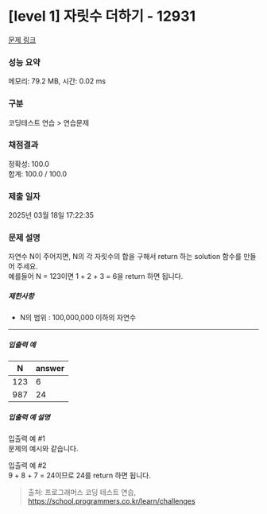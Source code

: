 # [level 1] 자릿수 더하기 - 12931 

[문제 링크](https://school.programmers.co.kr/learn/courses/30/lessons/12931) 

### 성능 요약

메모리: 79.2 MB, 시간: 0.02 ms

### 구분

코딩테스트 연습 > 연습문제

### 채점결과

정확성: 100.0<br/>합계: 100.0 / 100.0

### 제출 일자

2025년 03월 18일 17:22:35

### 문제 설명

<p>자연수 N이 주어지면, N의 각 자릿수의 합을 구해서 return 하는 solution 함수를 만들어 주세요.<br>
예를들어 N = 123이면 1 + 2 + 3 = 6을 return 하면 됩니다.</p>

<h5>제한사항</h5>

<ul>
<li>N의 범위 : 100,000,000 이하의 자연수</li>
</ul>

<hr>

<h5>입출력 예</h5>
<table class="table">
        <thead><tr>
<th>N</th>
<th>answer</th>
</tr>
</thead>
        <tbody><tr>
<td>123</td>
<td>6</td>
</tr>
<tr>
<td>987</td>
<td>24</td>
</tr>
</tbody>
      </table>
<h5>입출력 예 설명</h5>

<p>입출력 예 #1<br>
문제의 예시와 같습니다.</p>

<p>입출력 예 #2<br>
9 + 8 + 7 = 24이므로 24를 return 하면 됩니다.</p>


> 출처: 프로그래머스 코딩 테스트 연습, https://school.programmers.co.kr/learn/challenges